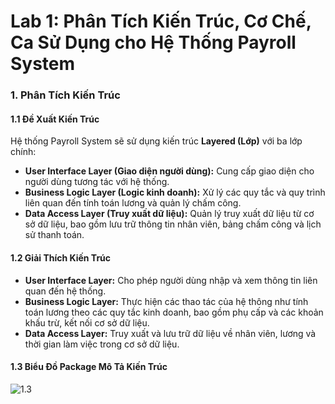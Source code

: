 # Lab 1: Phân Tích Kiến Trúc, Cơ Chế, Ca Sử Dụng cho Hệ Thống Payroll System

### 1. Phân Tích Kiến Trúc

#### 1.1 Đề Xuất Kiến Trúc

Hệ thống Payroll System sẽ sử dụng kiến trúc **Layered (Lớp)** với ba lớp chính:
   - **User Interface Layer (Giao diện người dùng):** Cung cấp giao diện cho người dùng tương tác với hệ thống.
   - **Business Logic Layer (Logic kinh doanh):** Xử lý các quy tắc và quy trình liên quan đến tính toán lương và quản lý chấm công.
   - **Data Access Layer (Truy xuất dữ liệu):** Quản lý truy xuất dữ liệu từ cơ sở dữ liệu, bao gồm lưu trữ thông tin nhân viên, bảng chấm công và lịch sử thanh toán.

#### 1.2 Giải Thích Kiến Trúc

   - **User Interface Layer:** Cho phép người dùng nhập và xem thông tin liên quan đến hệ thống.
   - **Business Logic Layer:** Thực hiện các thao tác của hệ thông như tính toán lương theo các quy tắc kinh doanh, bao gồm phụ cấp và các khoản khấu trừ, kết nối cơ sở dữ liệu.
   - **Data Access Layer:** Truy xuất và lưu trữ dữ liệu về nhân viên, lương và thời gian làm việc trong cơ sở dữ liệu.

#### 1.3 Biểu Đồ Package Mô Tả Kiến Trúc
![1.3](https://www.planttext.com/api/plantuml/svg/b991QiCm44NtEiMGVIwGHObBDu440abMfOlfUEAAs5BGI0jJSh8kUgHS8RAC2I56RcUXpVzw_FdIzUTtAHwT3qsjpaWdh1XcMsoThMlOjUAvcS6tWZZfk7iS2nkFNbi3QspP3RvktW_23bR6ipiYCMni6Mh-IFfbXFOQH1iMWRMjD8tmXaXRPodwjAaUcCcprmqJkX8sQ2ArYV6UJKNmNr7Gr2UV2lQ67g4WIjcUKdNg9mhtcoAD85Mc3fZFNtAhmGA2i4mZCfl_cJ5UJBoETo5orCHpzB1SCHqo5JgaogN_5-sYbcpAxYlV0000__y30000)
